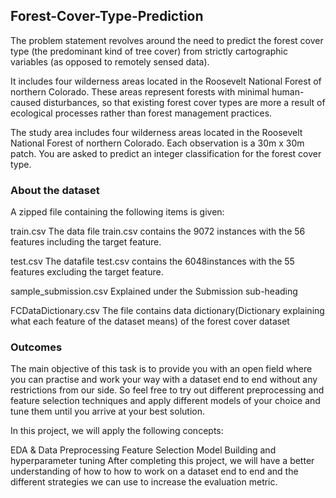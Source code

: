 ## Forest-Cover-Type-Prediction

The problem statement revolves around the need to predict the forest cover type (the predominant kind of tree cover) from strictly cartographic variables (as opposed to remotely sensed data).

It includes four wilderness areas located in the Roosevelt National Forest of northern Colorado. These areas represent forests with minimal human-caused disturbances, so that existing forest cover types are more a result of ecological processes rather than forest management practices.

The study area includes four wilderness areas located in the Roosevelt National Forest of northern Colorado. Each observation is a 30m x 30m patch. You are asked to predict an integer classification for the forest cover type.

### About the dataset

A zipped file containing the following items is given:

train.csv The data file train.csv contains the 9072 instances with the 56 features including the target feature.

test.csv The datafile test.csv contains the 6048instances with the 55 features excluding the target feature.

sample_submission.csv Explained under the Submission sub-heading

FCDataDictionary.csv The file contains data dictionary(Dictionary explaining what each feature of the dataset means) of the forest cover dataset

### Outcomes
The main objective of this task is to provide you with an open field where you can practise and work your way with a dataset end to end without any restrictions from our side. So feel free to try out different preprocessing and feature selection techniques and apply different models of your choice and tune them until you arrive at your best solution.

In this project, we will apply the following concepts:

EDA & Data Preprocessing Feature Selection Model Building and hyperparameter tuning After completing this project, we will have a better understanding of how to how to work on a dataset end to end and the different strategies we can use to increase the evaluation metric.
